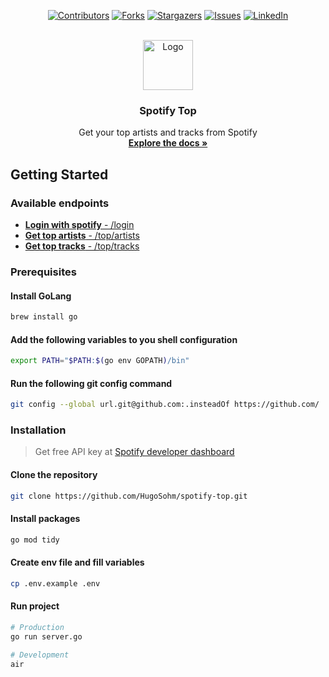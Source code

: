 <!-- PROJECT SHIELDS -->
<div align="center">

[![Contributors][contributors-shield]][contributors-url]
[![Forks][forks-shield]][forks-url]
[![Stargazers][stars-shield]][stars-url]
[![Issues][issues-shield]][issues-url]
[![LinkedIn][linkedin-shield]][linkedin-url]

</div>

<!-- PROJECT LOGO -->
<br />
<div align="center">
  <a href="https://github.com/HugoSohm/spotify-top">
    <img src="https://cdn.pixabay.com/photo/2021/12/11/06/40/spotify-6862049_1280.png" alt="Logo" width="80" height="80">
  </a>

<h3 align="center">Spotify Top</h3>

  <p align="center">
    Get your top artists and tracks from Spotify
    <br />
    <a href="https://github.com/HugoSohm/spotify-top"><strong>Explore the docs »</strong></a>
  </p>
</div>

<!-- GETTING STARTED -->
## Getting Started
### Available endpoints

- [**Login with spotify** - /login](https://api.spotifytop.hugosohm.fr/login)
- [**Get top artists** - /top/artists](https://api.spotifytop.hugosohm.fr/top/artists)
- [**Get top tracks** - /top/tracks](https://api.spotifytop.hugosohm.fr/top/tracks)

### Prerequisites
#### Install GoLang

```bash
brew install go
```

#### Add the following variables to you shell configuration
```bash
export PATH="$PATH:$(go env GOPATH)/bin"
```

#### Run the following git config command
```bash
git config --global url.git@github.com:.insteadOf https://github.com/
```

### Installation
> Get free API key at [Spotify developer dashboard](https://developer.spotify.com/dashboard/login)

#### Clone the repository
```bash
git clone https://github.com/HugoSohm/spotify-top.git
```

#### Install packages
```sh
go mod tidy
```

#### Create env file and fill variables
```bash
cp .env.example .env
```

#### Run project
```sh
# Production
go run server.go

# Development
air
```

<!-- MARKDOWN LINKS & IMAGES -->
[contributors-shield]: https://img.shields.io/github/contributors/HugoSohm/spotify-top.svg?style=for-the-badge
[contributors-url]: https://github.com/HugoSohm/spotify-top/graphs/contributors
[forks-shield]: https://img.shields.io/github/forks/HugoSohm/spotify-top.svg?style=for-the-badge
[forks-url]: https://github.com/HugoSohm/spotify-top/network/members
[stars-shield]: https://img.shields.io/github/stars/HugoSohm/spotify-top.svg?style=for-the-badge
[stars-url]: https://github.com/HugoSohm/spotify-top/stargazers
[issues-shield]: https://img.shields.io/github/issues/HugoSohm/spotify-top.svg?style=for-the-badge
[issues-url]: https://github.com/HugoSohm/spotify-top/issues
[linkedin-shield]: https://img.shields.io/badge/-LinkedIn-black.svg?style=for-the-badge&logo=linkedin&colorB=555
[linkedin-url]: https://www.linkedin.com/in/hugo-sohm
